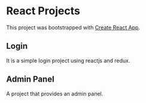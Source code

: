 # React Projects

This project was bootstrapped with [Create React App](https://github.com/facebook/create-react-app).

## Login
It is a simple login project using reactjs and redux.

## Admin Panel
A project that provides an admin panel.
